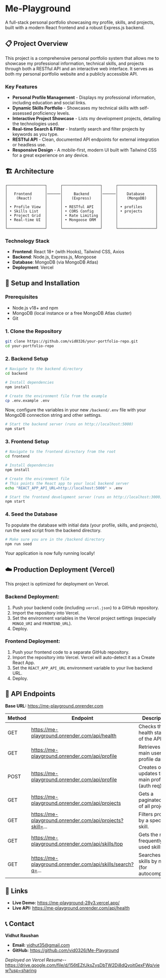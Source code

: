 # Me-Playground

A full-stack personal portfolio showcasing my profile, skills, and projects, built with a modern React frontend and a robust Express.js backend.

## 📋 Project Overview

This project is a comprehensive personal portfolio system that allows me to showcase my professional information, technical skills, and projects through both a RESTful API and an interactive web interface. It serves as both my personal portfolio website and a publicly accessible API.

### Key Features

- **Personal Profile Management** - Displays my professional information, including education and social links.
- **Dynamic Skills Portfolio** - Showcases my technical skills with self-assessed proficiency levels.
- **Interactive Project Showcase** - Lists my development projects, detailing the technologies used.
- **Real-time Search & Filter** - Instantly search and filter projects by keywords as you type.
- **RESTful API** - Clean, documented API endpoints for external integration or headless use.
- **Responsive Design** - A mobile-first, modern UI built with Tailwind CSS for a great experience on any device.

## 🏗️ Architecture

```
┌─────────────────┐      ┌─────────────────┐      ┌─────────────────┐
│                 │      │                 │      │                 │
│   Frontend      │──────│     Backend     │──────│    Database     │
│    (React)      │      │    (Express)    │      │    (MongoDB)    │
│                 │      │                 │      │                 │
│ • Profile View  │      │ • RESTful API   │      │ • profiles      │
│ • Skills List   │      │ • CORS Config   │      │ • projects      │
│ • Project Grid  │      │ • Rate Limiting │      │                 │
│ • Real-time UI  │      │ • Mongoose ORM  │      │                 │
│                 │      │                 │      │                 │
└─────────────────┘      └─────────────────┘      └─────────────────┘
```

### Technology Stack

- **Frontend**: React 18+ (with Hooks), Tailwind CSS, Axios
- **Backend**: Node.js, Express.js, Mongoose
- **Database**: MongoDB (via MongoDB Atlas)
- **Deployment**: Vercel

## 🚀 Setup and Installation

### Prerequisites

- Node.js v18+ and npm
- MongoDB (local instance or a free MongoDB Atlas cluster)
- Git

### 1. Clone the Repository

```bash
git clone https://github.com/vid0326/your-portfolio-repo.git
cd your-portfolio-repo
```

### 2. Backend Setup

```bash
# Navigate to the backend directory
cd backend

# Install dependencies
npm install

# Create the environment file from the example
cp .env.example .env
```

Now, configure the variables in your new `/backend/.env` file with your MongoDB connection string and other settings.

```bash
# Start the backend server (runs on http://localhost:5000)
npm start
```

### 3. Frontend Setup

```bash
# Navigate to the frontend directory from the root
cd frontend

# Install dependencies
npm install

# Create the environment file
# This points the React app to your local backend server
echo "REACT_APP_API_URL=http://localhost:5000" > .env

# Start the frontend development server (runs on http://localhost:3000)
npm start
```

### 4. Seed the Database

To populate the database with initial data (your profile, skills, and projects), run the seed script from the backend directory.

```bash
# Make sure you are in the /backend directory
npm run seed
```

Your application is now fully running locally!

## ☁️ Production Deployment (Vercel)

This project is optimized for deployment on Vercel.

### Backend Deployment:

1. Push your backend code (including `vercel.json`) to a GitHub repository.
2. Import the repository into Vercel.
3. Set the environment variables in the Vercel project settings (especially `MONGO_URI` and `FRONTEND_URL`).
4. Deploy.

### Frontend Deployment:

1. Push your frontend code to a separate GitHub repository.
2. Import the repository into Vercel. Vercel will auto-detect it as a Create React App.
3. Set the `REACT_APP_API_URL` environment variable to your live backend URL.
4. Deploy.

## 📡 API Endpoints

**Base URL:** https://me-playground.onrender.com

| Method | Endpoint | Description |
|--------|----------|-------------|
| GET | https://me-playground.onrender.com/api/health | Checks the health status of the API. |
| GET | https://me-playground.onrender.com/api/profile | Retrieves the main user profile data. |
| POST | https://me-playground.onrender.com/api/profile | Creates or updates the main profile (auth req). |
| GET | https://me-playground.onrender.com/api/projects | Gets a paginated list of all projects. |
| GET | https://me-playground.onrender.com/api/projects?skill=... | Filters projects by a specific skill. |
| GET | https://me-playground.onrender.com/api/skills/top | Gets the most frequently used skills. |
| GET | https://me-playground.onrender.com/api/skills/search?q=... | Searches for skills by name (for autocomplete). |

## 🔗 Links

- **Live Demo:** https://me-playground-28y3.vercel.app/
- **Live API:** https://me-playground.onrender.com/api/health

## 📞 Contact

**Vidhut Raushan**

- **Email:** vidhut35@gmail.com
- **GitHub:** https://github.com/vid0326/Me-Playground

*Deployed on Vercel*
*Resume*--https://drive.google.com/file/d/156tEZtUksZysDbTW2Di8dQvoitGexFWq/view?usp=sharing
